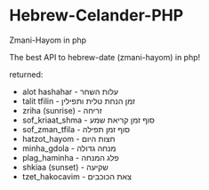 # Hebrew-Celander-PHP
Zmani-Hayom in php


The best API to hebrew-date (zmani-hayom) in php!

returned:
* alot hashahar  - עלות השחר
* talit tfilin - זמן הנחת טלית ותפילין
* zriha (sunrise) - זריחה
* sof_kriaat_shma - סוף זמן קריאת שמע
* sof_zman_tfila - סוף זמן תפילה
* hatzot_hayom - חצות היום
* minha_gdola - מנחה גדולה
* plag_haminha - פלג המנחה
* shkiaa (sunset) - שקיעה
* tzet_hakocavim - צאת הכוכבים
